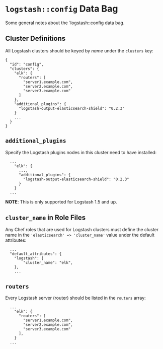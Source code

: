 # `logstash::config` Data Bag

Some general notes about the `logstash::config data bag.

## Cluster Definitions

All Logstash clusters should be keyed by *name* under the `clusters` key:

```
{
  "id": "config",
  "clusters": {
    "elk": {
      "routers": [
        "server1.example.com",
        "server2.example.com",
        "server3.example.com"
      ]
    },
    "additional_plugins": {
      "logstash-output-elasticsearch-shield": "0.2.3"
    }
    ...
  }
}
```

## `additional_plugins`

Specify the Logstash plugins nodes in this cluster need to have installed:

```
  ...
    "elk": {
      ...,
      "additional_plugins": {
        "logstash-output-elasticsearch-shield": "0.2.3"
      }
    }
  ...
```

**NOTE**: This is only supported for Logstash 1.5 and up.

## `cluster_name` in Role Files

Any Chef roles that are used for Logstash clusters must define the cluster name
in the `'elasticsearch' => 'cluster_name'` value under the default attributes:

```
  ...
  "default_attributes": {
    "logstash": {
        "cluster_name": "elk",
    },
    ...
```

## `routers`

Every Logstash server (router) should be listed in the `routers` array:

```
  ...
    "elk": {
      "routers": [
        "server1.example.com",
        "server2.example.com",
        "server3.example.com"
      ],
    }
  ...
```
